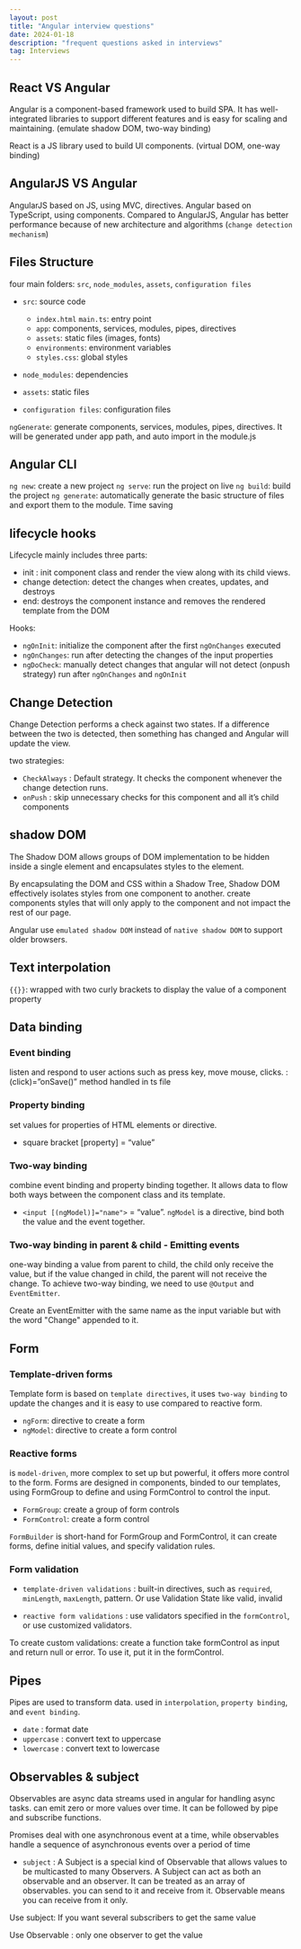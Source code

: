 ```yaml
---
layout: post
title: "Angular interview questions"
date: 2024-01-18
description: "frequent questions asked in interviews"
tag: Interviews
---
```


## React VS Angular

Angular is a component-based framework used to build SPA. It has well-integrated libraries to support different features and is easy for scaling and maintaining. (emulate shadow DOM, two-way binding)

React is a JS library used to build UI components. (virtual DOM, one-way binding)

## AngularJS VS Angular

AngularJS based on JS, using MVC, directives. Angular based on TypeScript, using components. Compared to AngularJS, Angular has better performance because of new architecture and algorithms (`change detection mechanism`)

## Files Structure

four main folders: `src`, `node_modules`, `assets`, `configuration files`

- `src`: source code

  - `index.html` `main.ts`: entry point
  - `app`: components, services, modules, pipes, directives
  - `assets`: static files (images, fonts)
  - `environments`: environment variables
  - `styles.css`: global styles

- `node_modules`: dependencies
- `assets`: static files
- `configuration files`: configuration files

`ngGenerate`: generate components, services, modules, pipes, directives. It will be generated under app path, and auto import in the module.js

## Angular CLI

`ng new`: create a new project
`ng serve`: run the project on live
`ng build`: build the project
`ng generate`: automatically generate the basic structure of files and export them to the module. Time saving

## lifecycle hooks

Lifecycle mainly includes three parts:

- init : init component class and render the view along with its child views.
- change detection: detect the changes when creates, updates, and destroys
- end: destroys the component instance and removes the rendered template from the DOM

Hooks:

- `ngOnInit`: initialize the component after the first `ngOnChanges` executed
- `ngOnChanges`: run after detecting the changes of the input properties
- `ngDoCheck`: manually detect changes that angular will not detect (onpush strategy) run after `ngOnChanges` and `ngOnInit`

## Change Detection

Change Detection performs a check against two states. If a difference between the two is detected, then something has changed and Angular will update the view.

two strategies:

- `CheckAlways` : Default strategy. It checks the component whenever the change detection runs.
- `onPush` : skip unnecessary checks for this component and all it’s child components

## shadow DOM

The Shadow DOM allows groups of DOM implementation to be hidden inside a single element and encapsulates styles to the element.

By encapsulating the DOM and CSS within a Shadow Tree, Shadow DOM effectively isolates styles from one component to another. create components styles that will only apply to the component and not impact the rest of our page.

Angular use `emulated shadow DOM` instead of `native shadow DOM` to support older browsers.

## Text interpolation

`{{}}`: wrapped with two curly brackets to display the value of a component property

## Data binding

### Event binding

listen and respond to user actions such as press key, move mouse, clicks. : (click)=”onSave()” method handled in ts file

### Property binding

set values for properties of HTML elements or directive.

- square bracket [property] = “value”

### Two-way binding

combine event binding and property binding together. It allows data to flow both ways between the component class and its template.

- `<input [(ngModel)]="name">` = “value”. `ngModel` is a directive, bind both the value and the event together.

### Two-way binding in parent & child - Emitting events

one-way binding a value from parent to child, the child only receive the value, but if the value changed in child, the parent will not receive the change. To achieve two-way binding, we need to use `@Output` and `EventEmitter`.

Create an EventEmitter with the same name as the input variable but with the word "Change" appended to it.

## Form

### Template-driven forms

Template form is based on `template directives`, it uses `two-way binding` to update the changes and it is easy to use compared to reactive form.

- `ngForm`: directive to create a form
- `ngModel`: directive to create a form control

### Reactive forms

is `model-driven`, more complex to set up but powerful, it offers more control to the form. Forms are designed in components, binded to our templates, using FormGroup to define and using FormControl to control the input.

- `FormGroup`: create a group of form controls
- `FormControl`: create a form control

`FormBuilder` is short-hand for FormGroup and FormControl, it can create forms, define initial values, and specify validation rules.

### Form validation

- `template-driven validations` : built-in directives, such as `required`, `minLength`, `maxLength`, pattern. Or use Validation State like valid, invalid

- `reactive form validations` : use validators specified in the `formControl`, or use customized validators.

To create custom validations: create a function take formControl as input and return null or error. To use it, put it in the formControl.

## Pipes

Pipes are used to transform data. used in `interpolation`, `property binding`, and `event binding`.

- `date` : format date
- `uppercase` : convert text to uppercase
- `lowercase` : convert text to lowercase

## Observables & subject

Observables are async data streams used in angular for handling async tasks. can emit zero or more values over time. It can be followed by pipe and subscribe functions.

Promises deal with one asynchronous event at a time, while observables handle a sequence of asynchronous events over a period of time

- `subject` : A Subject is a special kind of Observable that allows values to be multicasted to many Observers. A Subject can act as both an observable and an observer. It can be treated as an array of observables. you can send to it and receive from it. Observable means you can receive from it only.

Use subject: If you want several subscribers to get the same value

Use Observable : only one observer to get the value
